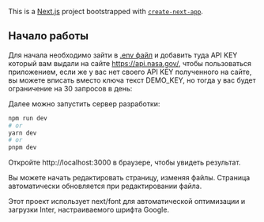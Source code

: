 This is a [Next.js](https://nextjs.org/) project bootstrapped
with [`create-next-app`](https://github.com/vercel/next.js/tree/canary/packages/create-next-app).

## Начало работы

Для начала необходимо зайти в [.env файл](.env) и добавить туда API KEY который вам выдали на
сайте https://api.nasa.gov/, чтобы
пользоваться приложением, если же у вас нет своего API KEY полученного на сайте, вы можете вписать вместо ключа текст
DEMO_KEY, но тогда у вас будет ограничение на 30 запросов в день:

Далее можно запустить сервер разработки:

```bash
npm run dev
# or
yarn dev
# or
pnpm dev
```

Откройте http://localhost:3000 в браузере, чтобы увидеть результат.

Вы можете начать редактировать страницу, изменяя файлы. Страница автоматически обновляется при редактировании файла.

Этот проект использует next/font для автоматической оптимизации и загрузки Inter, настраиваемого шрифта Google.
